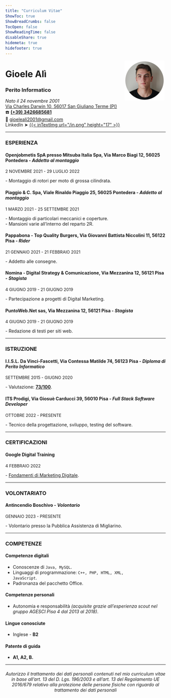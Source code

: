 ```yaml
---
title: "Curriculum Vitae"
ShowToc: true
ShowBreadCrumbs: false
TocOpen: false
ShowReadingTime: false
disableShare: true
hidemeta: true
hidefooter: true
---
```


<div style="float: right; margin-right: 4px">
<img src="/gioele-ali.png" alt="Gioele Alì" width="125"/></div>
    <p align="left"><h1>Gioele Alì</h1>
<h3>Perito Informatico</h3>

<i>Nato il 24 novembre 2001</i><br>
<a href="https://www.google.it/maps/place/Via+Charles+Darwin,+10,+56010+Metato+PI/@43.7753511,10.3726519,17z/data=!3m1!4b1!4m5!3m4!1s0x12d5909fcd99c701:0xb7068edcd80c369d!8m2!3d43.7753472!4d10.3748406" target="_blank" rel="noopener noreferrer">Via Charles Darwin 10, 56017 San Giuliano Terme (PI)</a><br>
☎️ <b><a href="tel:+393426685681">(+39) 3426685681</a></b><br>
📧 gioeleali2001@gmail.com<br>
LinkedIn ➤ <a href="https://linkedin.com/in/gioeleali/" target="_blank" rel="noopener noreferrer">{{< inTextImg url="/in.png" height="17" >}}</a></p>

---

### ESPERIENZA
#### Openjobmetis SpA presso Mitsuba Italia Spa, Via Marco Biagi 12, 56025 Pontedera - <i>Addetto al montaggio</i>
<p style="font-size:13px">2 NOVEMBRE 2021 - 29 LUGLIO 2022</p>
- Montaggio di rotori per moto di grossa cilindrata.

#### Piaggio & C. Spa, Viale Rinaldo Piaggio 25, 56025 Pontedera - <i>Addetto al montaggio</i>
<p style="font-size:13px">1 MARZO 2021 - 25 SETTEMBRE 2021</p>
- Montaggio di particolari meccanici e coperture.<br>
- Mansioni varie all’interno del reparto 2R.

#### Pappabona - Top Quality Burgers, Via Giovanni Battista Niccolini 11, 56122 Pisa - <i>Rider</i>
<p style="font-size:13px">21 GENNAIO 2021 - 21 FEBBRAIO 2021</p>
- Addetto alle consegne.

#### Nomina - Digital Strategy & Comunicazione, Via Mezzanina 12, 56121 Pisa - <i>Stagista</i>
<p style="font-size:13px">4 GIUGNO 2019 - 21 GIUGNO 2019</p>
- Partecipazione a progetti di Digital Marketing.

#### PuntoWeb.Net sas, Via Mezzanina 12, 56121 Pisa - <i>Stagista</i>
<p style="font-size:13px">4 GIUGNO 2019 - 21 GIUGNO 2019</p>
- Redazione di testi per siti web.<br>

---

### ISTRUZIONE
#### I.I.S.L. Da Vinci-Fascetti, Via Contessa Matilde 74, 56123 Pisa - <i>Diploma di Perito Informatico</i>
<p style="font-size:13px">SETTEMBRE 2015 - GIUGNO 2020</p>
- Valutazione: <a href="/Diploma Gioele Alì.pdf" download><b>73/100</b></a>.

#### ITS Prodigi, Via Giosuè Carducci 39, 56010 Pisa - <i>Full Stack Software Developer</i>
<p style="font-size:13px">OTTOBRE 2022 - PRESENTE</p>
- Tecnico della progettazione, sviluppo, testing del software.

---

### CERTIFICAZIONI
#### Google Digital Training
<p style="font-size:13px">4 FEBBRAIO 2022</p>
- <a href="/Certificato Google Gioele Alì.pdf" download>Fondamenti di Marketing Digitale</a>.

---

### VOLONTARIATO
#### Antincendio Boschivo - <i>Volontario</i>
<p style="font-size:13px">GENNAIO 2023 - PRESENTE</p>
- Volontario presso la Pubblica Assistenza di Migliarino.

---

### COMPETENZE
#### Competenze digitali
- Conoscenze di <code>Java, MySQL</code>.
- Linguaggi di programmazione: <code>C++, PHP, HTML, XML, JavaScript</code>.
- Padronanza del pacchetto Office.

#### Competenze personali
- Autonomia e responsabilità <i>(acquisite grazie all’esperienza scout nel gruppo AGESCI Pisa 4 dal 2013 al 2018)</i>.

#### Lingue conosciute
- Inglese - <b>B2</b>

#### Patente di guida
- <b>A1, A2, B.</b>

---

<center><h6>Autorizzo il trattamento dei dati personali contenuti nel mio curriculum vitae in base all’art. 13 del D. Lgs. 196/2003 e all’art. 13 del Regolamento UE 2016/679 relativo
alla protezione delle persone fisiche con riguardo al trattamento dei dati personali</h6></center>